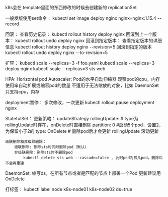 

k8s会在 template里面的东西修改的时候去创建新的 replicationSet

一般发版使用set命令： kubectl set image deploy nginx nginx=nginx:1.15.4 --record

 回滚：
    查看历史记录：
        kubectl rollout history deploy nginx
    回滚到上一个版本：
        kubectl rollout undo deploy nginx 
    回滚到指定版本：
        查看指定版本的详细信息
        kubectl rollout history deploy nginx --revision=5
        回滚到指定的版本
        kubectl rollout  undo deploy nginx --to-revision=5

扩容：
    kubectl scale --replicas=3 -f foo.yaml
    kubectl scale --replicas=3 deploy nginx
    kubectl scale --replicas=3 sts web

HPA:
    Horizontal pod Autoscaler: Pod的水平自动伸缩器
    观察pod的cpu，内存使用率自动扩展或缩容pod的数量
    不适用于无法缩放的对象，比如 DaemonSet
    只支持cpu，内存


deployment暂停：
    多次修改，一次更新 
    kubectl rollout pause deployment nginx



StatefulSet：
    更新策略：
    updateStrategy
        rollingUpdate:  # type为rollingUpdate时存在，onDelete时直接删除
            partition: 0    #启动5个pod，设置2，为保留小于2的
        type: OnDelete # 删除pod后才会更新   rollingUpdate 滚动更新

    级联删除和非级联删除：
        级联删除: 删除sts时同时删除pod（默认）
        非级联删除：删除sts时不删除pod
            kubectl delete sts web --cascade=false , 此时pod为孤儿pod，删除后不会再重建


DaemonSet:
    缩写ds，在所有节点或者是匹配的节点上部署一个Pod
    更新建议用 OnDelete

打标签：
    kubectl label node k8s-node01 k8s-node02 ds=true 